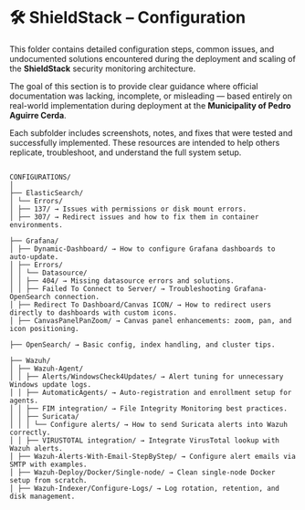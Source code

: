 # 🛠️ ShieldStack – Configuration

This folder contains detailed configuration steps, common issues, and undocumented solutions encountered during the deployment and scaling of the **ShieldStack** security monitoring architecture.

The goal of this section is to provide clear guidance where official documentation was lacking, incomplete, or misleading — based entirely on real-world implementation during deployment at the **Municipality of Pedro Aguirre Cerda**.

Each subfolder includes screenshots, notes, and fixes that were tested and successfully implemented. These resources are intended to help others replicate, troubleshoot, and understand the full system setup.

```

CONFIGURATIONS/
│
├── ElasticSearch/
│ └── Errors/
│ ├── 137/ → Issues with permissions or disk mount errors.
│ ├── 307/ → Redirect issues and how to fix them in container environments.

├── Grafana/
│ ├── Dynamic-Dashboard/ → How to configure Grafana dashboards to auto-update.
│ ├── Errors/
│ │ └── Datasource/
│ │ ├── 404/ → Missing datasource errors and solutions.
│ │ ├── Failed To Connect to Server/ → Troubleshooting Grafana-OpenSearch connection.
│ ├── Redirect To Dashboard/Canvas ICON/ → How to redirect users directly to dashboards with custom icons.
│ ├── CanvasPanelPanZoom/ → Canvas panel enhancements: zoom, pan, and icon positioning.

├── OpenSearch/ → Basic config, index handling, and cluster tips.

├── Wazuh/
│ ├── Wazuh-Agent/
│ │ ├── Alerts/WindowsCheck4Updates/ → Alert tuning for unnecessary Windows update logs.
│ │ ├── AutomaticAgents/ → Auto-registration and enrollment setup for agents.
│ │ ├── FIM integration/ → File Integrity Monitoring best practices.
│ │ ├── Suricata/
│ │ │ └── Configure alerts/ → How to send Suricata alerts into Wazuh correctly.
│ │ ├── VIRUSTOTAL integration/ → Integrate VirusTotal lookup with Wazuh alerts.
│ ├── Wazuh-Alerts-With-Email-StepByStep/ → Configure alert emails via SMTP with examples.
│ ├── Wazuh-Deploy/Docker/Single-node/ → Clean single-node Docker setup from scratch.
│ ├── Wazuh-Indexer/Configure-Logs/ → Log rotation, retention, and disk management.

```


